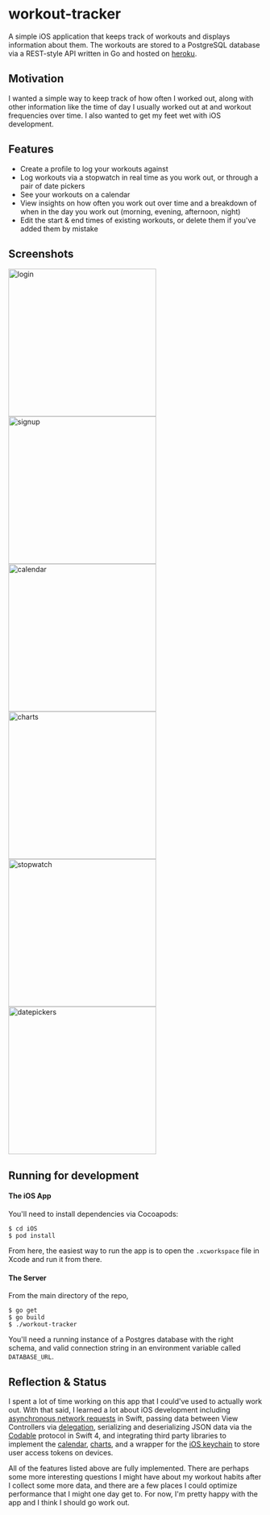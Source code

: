 # workout-tracker
A simple iOS application that keeps track of workouts and displays information about them. The workouts are stored to a PostgreSQL database via a REST-style API written in Go and hosted on [heroku](http://workoutdb.herokuapp.com).

## Motivation
I wanted a simple way to keep track of how often I worked out, along with other information like the time of day I usually worked out at and workout frequencies over time. I also wanted to get my feet wet with iOS development.

## Features
* Create a profile to log your workouts against
* Log workouts via a stopwatch in real time as you work out, or through a pair of date pickers
* See your workouts on a calendar
* View insights on how often you work out over time and a breakdown of when in the day you work out (morning, evening, afternoon, night)
* Edit the start & end times of existing workouts, or delete them if you've added them by mistake

## Screenshots
<img src="screenshots/login.png" alt="login" width="293" />
<img src="screenshots/signup.png" alt="signup" width="293" />
<img src="screenshots/calendar.png" alt="calendar" width="293" />
<img src="screenshots/charts.png" alt="charts" width="293" />
<img src="screenshots/stopwatch.png" alt="stopwatch" width="293" />
<img src="screenshots/datepickers.png" alt="datepickers" width="293" />

## Running for development
#### The iOS App
You'll need to install dependencies via Cocoapods:
```
$ cd iOS
$ pod install
```
From here, the easiest way to run the app is to open the `.xcworkspace` file in Xcode and run it from there.

#### The Server
From the main directory of the repo,
```
$ go get
$ go build
$ ./workout-tracker
```
You'll need a running instance of a Postgres database with the right schema, and valid connection string in an environment variable called `DATABASE_URL`.

## Reflection & Status
I spent a lot of time working on this app that I could've used to actually work out.
With that said, I learned a lot about iOS development including [asynchronous network requests](https://medium.com/@sdrzn/networking-and-persistence-with-json-in-swift-4-c400ecab402d) in Swift, passing data between View Controllers via [delegation](https://learnappmaking.com/delegation-swift-how-to), serializing and deserializing JSON data via the [Codable](https://hackernoon.com/codable-in-swift4-e24f7cc253da) protocol in Swift 4, and integrating third party libraries to implement the
[calendar](https://github.com/patchthecode/JTAppleCalendar),
[charts](https://github.com/danielgindi/Charts), and a wrapper for the
[iOS keychain](https://github.com/jrendel/SwiftKeychainWrapper) to store user access tokens on devices.

All of the features listed above are fully implemented. There are perhaps some more interesting questions I might have about my workout habits after I collect some more data, and there are a few places I could optimize performance that I might one day get to. For now, I'm pretty happy with the app and I think I should go work out.

